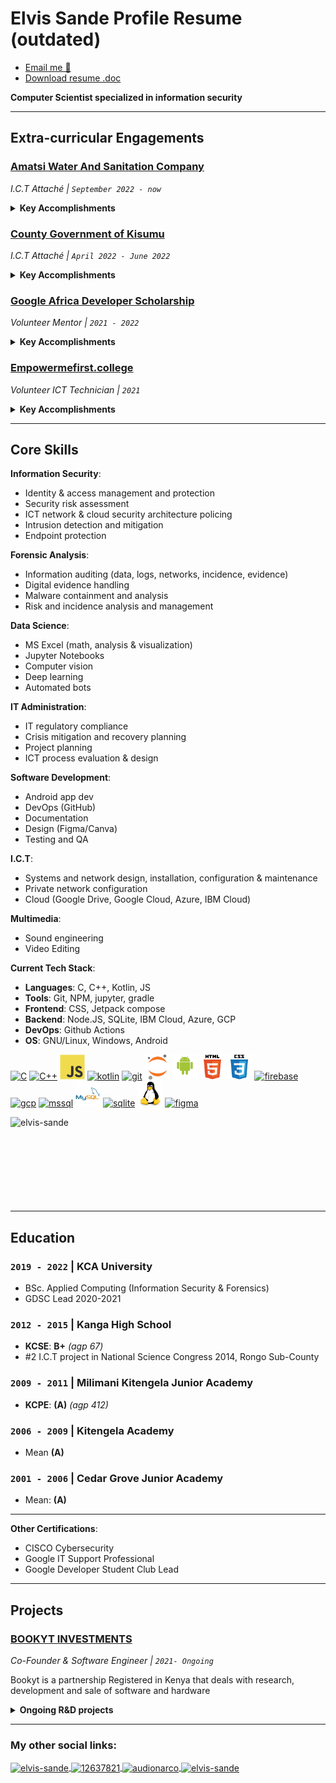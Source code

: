 <!-- RESUME in Markdown -->

# Elvis Sande Profile Resume (outdated)

* [Email me 📩](mailto:elvischris00@hotmail.com)
* [Download resume .doc](https://1drv.ms/w/s!AsdSWFbPZLirn3Cf9xxoncfV7SEo?e=KdUaBu)

**Computer Scientist specialized in information security**

---

## Extra-curricular Engagements

### [Amatsi Water And Sanitation Company](https://amatsiwater.co.ke/)

*I.C.T Attaché | `September 2022 - now `*

<details>
<summary><b>Key Accomplishments</b></summary>

* I merge paper records about inventory, provisioned resources and client details into the company database ensuring company data is up to date, synchronized and easy to manage from one access point.   

</details>

### [County Government of Kisumu](https://www.kisumu.go.ke/)

*I.C.T Attaché | `April 2022 - June 2022`*

<details>
<summary><b>Key Accomplishments</b></summary>

* I provided support in the Department of ICT and Technology during the 9th Africities Summit held in Kisumu that was attended by over 3500 delegates, dignitaries and investors from over 2000 local authorities  
* I quickly resolved technical issues county officials in different departments faced with the network, computers, software, hardware and electronics.

</details>

### [Google Africa Developer Scholarship](https://www.pluralsight.com/partners/google/africa/gads-2021)

*Volunteer Mentor | `2021 - 2022`*

<details>
<summary><b>Key Accomplishments</b></summary>

* I clarified programming concepts mentees did not fully understand when learning android development, shared learning resources and enabled them achieve their learning targets and get scholarships for Android developer certification 
* I identified learning areas of improvement and gave feedback to the Andela community.

</details>

### [Empowermefirst.college](https://empowermefirst.college/)

*Volunteer ICT Technician | `2021`*

<details>
  <summary><b>Key Accomplishments</b></summary>

* I assisted in migrating the previous Learning Management System from a demo LMS to Moodle and created a user manual for the learning system to ease the task of coursework creation and assignment grading for tutors 
* I assisted in developing a training guide for volunteers and staff on basic cyber security best practices

</details>

---

## Core Skills

**Information Security**:
* Identity & access management and protection 
* Security risk assessment
* ICT network & cloud security architecture policing
* Intrusion detection and mitigation
* Endpoint protection  

**Forensic Analysis**:
* Information auditing (data, logs, networks, incidence, evidence)
* Digital evidence handling
* Malware containment and analysis
* Risk and incidence analysis and management  

**Data Science**:
* MS Excel (math, analysis & visualization)
* Jupyter Notebooks
* Computer vision
* Deep learning
* Automated bots  

**IT Administration**:
* IT regulatory compliance
* Crisis mitigation and recovery planning
* Project planning 
* ICT process evaluation & design  

**Software Development**:
* Android app dev 
* DevOps (GitHub) 
* Documentation 
* Design (Figma/Canva) 
* Testing and QA  

**I.C.T**: 
* Systems and network design, installation, configuration & maintenance
* Private network configuration 
* Cloud (Google Drive, Google Cloud, Azure, IBM Cloud)  

**Multimedia**:
* Sound engineering
* Video Editing  

**Current Tech Stack**:
* **Languages**: C, C++, Kotlin, JS
* **Tools**: Git, NPM, jupyter, gradle
* **Frontend**: CSS, Jetpack compose
* **Backend**: Node.JS, SQLite, IBM Cloud, Azure, GCP
* **DevOps**: Github Actions
* **OS**: GNU/Linux, Windows, Android  

<p align="left"> 

<a href="https://www.gnu.org/software/gnu-c-manual/gnu-c-manual.html" target="_blank"> 
<img src="https://cdn.jsdelivr.net/gh/devicons/devicon/icons/c/c-original.svg" alt="C" width="40" height="40"/></a>

<a href="https://www.gnu.org/software/gnu-c-manual/gnu-c-manual.html" target="_blank"> 
<img src="https://cdn.jsdelivr.net/gh/devicons/devicon/icons/cplusplus/cplusplus-original.svg" alt="C++" width="40" height="40"/></a>

<a href="https://developer.mozilla.org/en-US/docs/Web/JavaScript" target="_blank"> 
<img src="https://raw.githubusercontent.com/devicons/devicon/master/icons/javascript/javascript-original.svg" alt="javascript" width="40" height="40"/></a>  

<a href="https://kotlinlang.org" target="_blank"> 
<img src="https://www.vectorlogo.zone/logos/kotlinlang/kotlinlang-icon.svg" alt="kotlin" width="40" height="40"/></a> 

<a href="https://github.com/elvis-sande/" target="_blank"> 
<img src="https://www.vectorlogo.zone/logos/git-scm/git-scm-icon.svg" alt="git" width="40" height="40"/></a>

<a href="https://www.jupyter.org/" target="_blank">
<img src="https://raw.githubusercontent.com/devicons/devicon/master/icons/jupyter/jupyter-original.svg" alt="jupyter" width="40" height="40"/></a>

<a href="https://developer.android.com" target="_blank">
<img src="https://raw.githubusercontent.com/devicons/devicon/master/icons/android/android-original-wordmark.svg" alt="android" width="40" height="40"/></a> 

<a href="https://www.w3.org/html/" target="_blank"> 
<img src="https://raw.githubusercontent.com/devicons/devicon/master/icons/html5/html5-original-wordmark.svg" alt="html5" width="40" height="40"/></a> 

<a href="https://www.w3schools.com/css/" target="_blank">
<img src="https://raw.githubusercontent.com/devicons/devicon/master/icons/css3/css3-original-wordmark.svg" alt="css3" width="40" height="40"/></a> 

<a href="https://firebase.google.com/" target="_blank">
<img src="https://www.vectorlogo.zone/logos/firebase/firebase-icon.svg" alt="firebase" width="40" height="40"/></a> 

<a href="https://cloud.google.com" target="_blank">
<img src="https://www.vectorlogo.zone/logos/google_cloud/google_cloud-icon.svg" alt="gcp" width="40" height="40"/></a> 

<a href="https://www.microsoft.com/en-us/sql-server" target="_blank">
<img src="https://www.svgrepo.com/show/303229/microsoft-sql-server-logo.svg" alt="mssql" width="40" height="40"/></a> 

<a href="https://www.mysql.com/" target="_blank">
<img src="https://raw.githubusercontent.com/devicons/devicon/master/icons/mysql/mysql-original-wordmark.svg" alt="mysql" width="40" height="40"/></a>

<a href="https://www.sqlite.org/" target="_blank">
<img src="https://www.vectorlogo.zone/logos/sqlite/sqlite-icon.svg" alt="sqlite" width="40" height="40"/></a> 


<a href="https://www.linux.org/" target="_blank">
<img src="https://raw.githubusercontent.com/devicons/devicon/master/icons/linux/linux-original.svg" alt="linux" width="40" height="40"/></a>

<a href="https://www.figma.com/" target="_blank">
<img src="https://www.vectorlogo.zone/logos/figma/figma-icon.svg" alt="figma" width="40" height="40"/></a>

</p>

<p>
<img align="left" src="https://github-readme-stats.vercel.app/api/top-langs?username=elvis-sande&show_icons=true&locale=en&layout=compact" alt="elvis-sande" />
</p>
<br> <br> <br> <br>  
<br> <br> <br> <br>  

---
## Education

### `2019 - 2022` | KCA University
* BSc. Applied Computing (Information Security & Forensics)
* GDSC Lead 2020-2021  

### `2012 - 2015` | Kanga High School
* **KCSE**: **B+** *(agp 67)*
* #2 I.C.T project in National Science Congress 2014, Rongo Sub-County  

### `2009 - 2011` | Milimani Kitengela Junior Academy
* **KCPE**: **(A)** *(agp 412)* 

### `2006 - 2009` | Kitengela Academy 
* Mean **(A)** 

### `2001 - 2006` | Cedar Grove Junior Academy
* Mean: **(A)**  

---
**Other Certifications**:

* CISCO Cybersecurity
* Google IT Support Professional
* Google Developer Student Club Lead

---

## Projects

### [BOOKYT INVESTMENTS](https://github.com/Bookyt)

*Co-Founder & Software Engineer | `2021- Ongoing`*

Bookyt is a partnership Registered in Kenya that deals with research, development and sale of software and hardware

<details>
  <summary><b>Ongoing R&D projects</b></summary>

* We have a mathematical algorithm and program for winning online games. 
* We mine data, build and train custom machine learning models 
* We build mobile apps 

</details>

---
<h3 align="left">My other social links:</h3>
<p align="left">
<a href="https://codepen.io/elvis-sande" target="blank"><img align="center" src="https://raw.githubusercontent.com/rahuldkjain/github-profile-readme-generator/master/src/images/icons/Social/codepen.svg" alt="elvis-sande" height="30" width="40" />
</a>
<a href="https://stackoverflow.com/users/12637821" target="blank">
<img align="center" src="https://raw.githubusercontent.com/rahuldkjain/github-profile-readme-generator/master/src/images/icons/Social/stack-overflow.svg" alt="12637821" height="30" width="40" />
</a>
<a href="https://www.behance.net/audionarco" target="blank">
<img align="center" src="https://raw.githubusercontent.com/rahuldkjain/github-profile-readme-generator/master/src/images/icons/Social/behance.svg" alt="audionarco" height="30" width="40" />
</a>
<a href="https://www.leetcode.com/elvis-sande" target="blank"><img align="center" src="https://raw.githubusercontent.com/rahuldkjain/github-profile-readme-generator/master/src/images/icons/Social/leet-code.svg" alt="elvis-sande" height="30" width="40" /></a>

</p>
